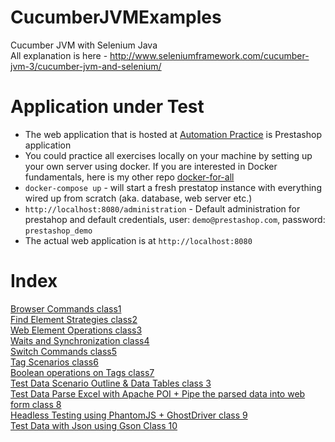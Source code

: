 # CucumberJVMExamples
Cucumber JVM with Selenium Java  
All explanation is here - http://www.seleniumframework.com/cucumber-jvm-3/cucumber-jvm-and-selenium/ 

# Application under Test
- The web application that is hosted at [Automation Practice](http://automationpractice.com) is Prestashop application
- You could practice all exercises locally on your machine by setting up your own server using docker. If you are interested in Docker fundamentals, here is my other repo [docker-for-all](https://github.com/machzqcq/docker-for-all)
- `docker-compose up` - will start a fresh prestatop instance with everything wired up from scratch (aka. database, web server etc.)
- `http://localhost:8080/administration` - Default administration for prestahop and default credentials, user: `demo@prestashop.com`, password: `prestashop_demo`
- The actual web application is at `http://localhost:8080`

# Index  
[Browser Commands class1](http://www.seleniumframework.com/cucumber-jvm-3/browser-commands/)  
[Find Element Strategies class2](http://www.seleniumframework.com/cucumber-jvm-3/find-element-strategies/)  
[Web Element Operations class3](http://www.seleniumframework.com/cucumber-jvm-3/web-element-operations/)  
[Waits and Synchronization class4](http://www.seleniumframework.com/cucumber-jvm-3/waits-and-synchronization/)  
[Switch Commands class5](http://www.seleniumframework.com/cucumber-jvm-3/switch-commands/)  
[Tag Scenarios class6](http://www.seleniumframework.com/cucumber-jvm-3/tag-scenarios)  
[Boolean operations on Tags class7](http://www.seleniumframework.com/cucumber-jvm-3/orng-and-andg-of-scenarios)  
[Test Data Scenario Outline & Data Tables class 3](http://www.seleniumframework.com/cucumber-jvm-3/data-tables/)  
[Test Data Parse Excel with Apache POI + Pipe the parsed data into web form class 8](http://www.seleniumframework.com/cucumber-jvm-3/test-data-with-excel/)  
[Headless Testing using PhantomJS + GhostDriver class 9](http://www.seleniumframework.com/cucumber-jvm-3/headless-testing/)  
[Test Data with Json using Gson Class 10](http://www.seleniumframework.com/cucumber-jvm-3/test-data-with-json/)  



